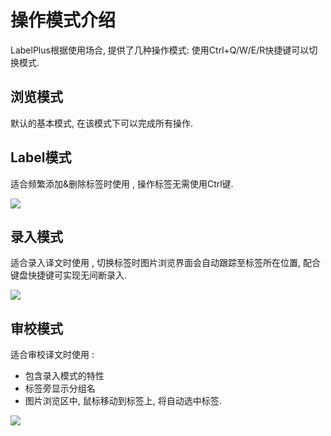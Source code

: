 # 操作模式介绍

LabelPlus根据使用场合, 提供了几种操作模式: 使用Ctrl+Q/W/E/R快捷键可以切换模式.

## 浏览模式

默认的基本模式, 在该模式下可以完成所有操作.

## Label模式

适合频繁添加&删除标签时使用 , 操作标签无需使用Ctrl键.

![](assets/mode_label.gif)

## 录入模式

适合录入译文时使用 , 切换标签时图片浏览界面会自动跟踪至标签所在位置, 配合键盘快捷键可实现无间断录入.

![](assets/mode_input.gif)

## 审校模式

适合审校译文时使用 :

* 包含录入模式的特性
* 标签旁显示分组名
* 图片浏览区中, 鼠标移动到标签上, 将自动选中标签.

![](assets/mode_check.gif)

